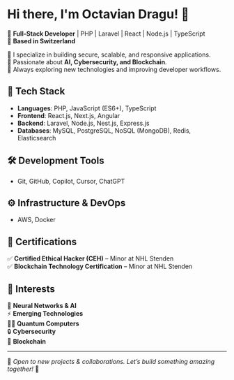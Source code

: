 # Hi there, I'm Octavian Dragu! 👋

🚀 **Full-Stack Developer** | PHP | Laravel | React | Node.js | TypeScript  
📍 **Based in Switzerland**  

🔹 I specialize in building secure, scalable, and responsive applications.  
🔹 Passionate about **AI, Cybersecurity, and Blockchain**.  
🔹 Always exploring new technologies and improving developer workflows.

## 🔧 **Tech Stack**
- **Languages**: PHP, JavaScript (ES6+), TypeScript  
- **Frontend**: React.js, Next.js, Angular  
- **Backend**: Laravel, Node.js, Nest.js, Express.js  
- **Databases**: MySQL, PostgreSQL, NoSQL (MongoDB), Redis, Elasticsearch  

## 🛠 **Development Tools**
- Git, GitHub, Copilot, Cursor, ChatGPT  

## ⚙️ **Infrastructure & DevOps**
- AWS, Docker  

## 🏅 **Certifications**
✅ **Certified Ethical Hacker (CEH)** – Minor at NHL Stenden  
✅ **Blockchain Technology Certification** – Minor at NHL Stenden  

## 🌱 **Interests**
🧠 **Neural Networks & AI**  
⚡ **Emerging Technologies**  
🧑‍💻 **Quantum Computers**  
🔒 **Cybersecurity**  
🔗 **Blockchain**  

---

🚀 *Open to new projects & collaborations. Let’s build something amazing together!* 🤝
